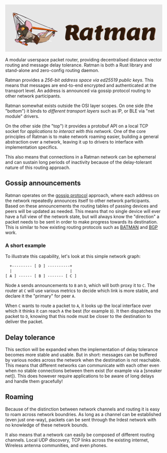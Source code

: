 ![](../../assets/ratman-banner.png)

A modular userspace packet router, providing decentralised distance
vector routing and message delay tolerance.  Ratman is both a Rust
library and stand-alone and zero-config routing daemon.

Ratman provides a _256-bit address space via ed25519 public keys_.
This means that messages are end-to-end encrypted and authenticated at
the transport level.  An address is announced via gossip protocol
routing to other network participants.

Ratman somewhat exists outside the OSI layer scopes.  On one side (the
"bottom") it binds to _different transport layers_ such as IP, or BLE
via "net module" drivers.

On the other side (the "top") it provides a protobuf API on a local
TCP socket for _applications to interact with this network_.  One of
the core principles of Ratman is to make network roaming easier,
building a general abstraction over a network, leaving it up to
drivers to interface with implementation specifics.

This also means that connections in a Ratman network can be ephemeral
and can sustain long periods of inactivity because of the
delay-tolerant nature of this routing approach.


## Gossip announcements

Ratman operates on the [gossip protocol] approach, where each address
on the network repeatedly announces itself to other network
participants.  Based on these announcements the routing tables of
passing devices and peers will be updated as needed.  This means that
no single device will ever have a full view of the network state, but
will always know the "direction" a packet needs to be sent in order to
make progress towards its destination.  This is similar to how
existing routing protocols such as [BATMAN] and [BGP] work.

[gossip protocol]: https://en.wikipedia.org/wiki/Gossip_protocol
[BATMAN]: https://en.wikipedia.org/wiki/B.A.T.M.A.N.
[BGP]: https://en.wikipedia.org/wiki/Border_Gateway_Protocol


### A short example

To illustrate this capability, let's look at this simple network graph:

```
  +--------- [ D ] ----------+
  |                          |
[ A ] ------ [ B ] ------- [ C ]
```

Node `A` sends announcements to `B` an `D`, which will both proxy it
to `C`. The router at `C` will use various metrics to decide which
link is more stable, and declare it the "primary" for peer `A`.

When `C` wants to route a packet to `A`, it looks up the local
interface over which it thinks it can reach `A` the best (for example
`D`). It then dispatches the packet to `D`, knowing that this node
must be closer to the destination to deliver the packet.


## Delay tolerance

This section will be expanded when the implementation of delay
tolerance becomes more stable and usable.  But in short: messages can
be buffered by various nodes across the network when the destination
is not reachable.  This means that different networks can communicate
with each other even when no stable connections between them exist
(for example via a [sneaker net]).  This does however require
applications to be aware of long delays and handle them gracefully!


## Roaming

Because of the distinction between network channels and routing it is
easy to roam across network boundries.  As long as a channel can be
established (even just one-way), packets can be sent through the
Irdest network with no knowledge of these network bounds.

It also means that a network can easily be composed of different
routing channels.  Local UDP discovery, TCP links across the existing
internet, Wireless antenna communities, and even phones.
